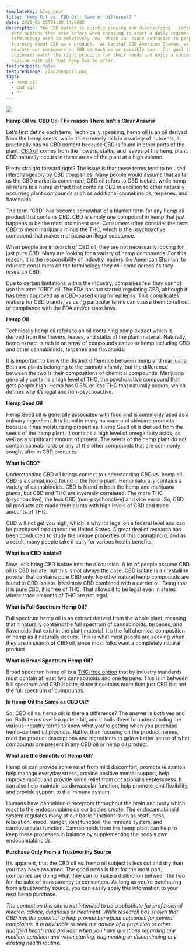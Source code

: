 ```yaml
---
templateKey: blog-post
title: "Hemp Oil vs. CBD Oil: Same or Different? "
date: 2020-05-25T01:20:14.668Z
description: The CBD market is quickly growing and diversifying.  Consumers have
  more options than ever before when choosing to start a daily regimen.   The
  terminology used is relatively new, which can cause confusion to people just
  learning about CBD as a product.  At Capital CBD American Shaman, we strive to
  educate our customers on CBD as much as we possibly can.  Our goal is to help
  customers match the right products for their needs and enjoy a successful
  routine with all that hemp has to offer.
featuredpost: false
featuredimage: /img/hempoil.png
tags:
  - hemp oil
  - cbd oil
  - ""
---
```

![](/img/hempoil.png)

**Hemp Oil vs. CBD Oil: The reason There Isn’t a Clear Answer**

Let’s first define each term.  Technically speaking, hemp oil is an oil derived from the hemp seeds, while it’s extremely rich in a variety of nutrients, it practically has no CBD content because CBD is found in other parts of the plant.  [CBD oil](https://cbdamericanshaman.com/cbd-oils) comes from the flowers, stalks, and leaves of the hemp plant.  CBD naturally occurs in these areas of the plant at a high volume.

Pretty straight forward right?  The issue is that these terms tend to be used interchangeably by CBD companies.  Many people would assume that as far as the CBD market is concerned, CBD oil refers to CBD isolate, while hemp oil refers to a hemp extract that contains CBD in addition to other naturally occurring plant compounds such as additional cannabinoids, terpenes, and flavonoids.

The term “CBD” has become somewhat of a blanket term for any hemp oil product that contains CBD.  CBD is simply one compound in hemp that just happens to be the most prominent one.  Consumers often consider the term CBD to mean marijuana minus the THC, which is the psychoactive compound that makes marijuana an illegal substance.

When people are in search of CBD oil, they are not necessarily looking for just pure CBD.  Many are looking for a variety of hemp compounds.  For this reason, it is the responsibility of industry leaders like American Shaman, to educate consumers on the terminology they will come across as they  research CBD.

Due to certain limitations within the industry, companies feel they cannot use the term “CBD" oil.  The FDA has not started regulating CBD, although it has been approved as a CBD-based drug for epilepsy.  This complicates matters for CBD brands, as using particular terms can cause them to fall out of compliance with the FDA and/or state laws.

**Hemp Oil**

Technically hemp oil refers to an oil containing hemp extract which is derived from the flowers, leaves, and stalks of the plant material.  Naturally, hemp extract is rich in an array of compounds native to hemp including CBD and other cannabinoids, terpenes and flavonoids.

It is important to know the distinct difference between hemp and marijuana.  Both are plants belonging to the cannabis family, but the difference between the two is their compositions of chemical compounds.  Marijuana generally contains a high level of THC, the psychoactive compound that gets people high.  Hemp has 0.3% or less THC that naturally occurs, which defines why it’s legal and non-psychoactive.

**Hemp Seed Oil**

Hemp Seed oil is generally associated with food and is commonly used as a culinary ingredient.  It is found in many haircare and skincare products because it has moisturizing properties.  Hemp Seed oil is derived from the seeds of the hemp plant.  It contains a high level of omega fatty acids, as well as a significant amount of protein.  The seeds of the hemp plant do not contain cannabinoids or any of the other compounds that are commonly sought after in CBD products.

**What is CBD?**

Understanding CBD oil brings context to understanding CBD vs. hemp oil.  CBD is a cannabinoid found in the hemp plant.  Hemp naturally contains a variety of cannabinoids.  CBD is found in both the hemp and marijuana plants, but CBD and THC are inversely correlated.  The more THC (psychoactive), the less CBD (non-psychoactive) and vice versa.  So, CBD oil products are made from plants with high levels of CBD and trace amounts of THC.

CBD will not get you high, which is why it’s legal on a federal level and can be purchased throughout the United States.  A great deal of research has been conducted to study the unique properties of this cannabinoid, and as a result, many people take it daily for various health benefits.

**What is a CBD Isolate?**

Now, let’s bring CBD isolate into the discussion.  A lot of people assume CBD oil is CBD isolate, but this is not always the case.  CBD isolate is a crystalline powder that contains pure CBD only.  No other natural hemp compounds are found in CBD isolate.  It’s simply CBD combined with a carrier oil.  Being that it is pure CBD, it is free of THC.  That allows it to be legal even in states where trace amounts of THC are not legal.

**What is Full Spectrum Hemp Oil?**

Full spectrum hemp oil is an extract derived from the whole plant, meaning that it naturally contains the full spectrum of cannabinoids, terpenes, and flavonoids that exist in the plant material.  It’s the full chemical composition of hemp as it naturally occurs.  This is what most people are seeking when they are in search of CBD oil, since most folks want a completely natural product.

**What is Broad Spectrum Hemp Oil?**

Broad spectrum hemp oil is a [THC-free option](https://cbdamericanshaman.com/thc-free-cbd-oil) that by industry standards must contain at least two cannabinoids and one terpene.  This is in between full spectrum and CBD isolate, since it contains more than just CBD but not the full spectrum of compounds.

**Is Hemp Oil the Same as CBD Oil?**

So, CBD oil vs. hemp oil: is there a difference?  The answer is both yes and no.  Both terms overlap quite a bit, and it boils down to understanding the various industry terms to know what you’re getting when you purchase hemp-derived oil products.  Rather than focusing on the product names, read the product descriptions and ingredients to gain a better sense of what compounds are present in any CBD oil or hemp oil product.

**What are the Benefits of Hemp Oil?**

Hemp oil can provide some relief from mild discomfort, promote relaxation, help manage everyday stress, provide positive mental support, help improve mood, and provide some relief from occasional sleeplessness.  It can also help maintain cardiovascular function, help promote joint flexibility, and provide support to the immune system.

Humans have cannabinoid receptors throughout the brain and body which react to the endocannabinoids our bodies create.  The endocannabinoid system regulates many of our basic functions such as restfulness, relaxation, mood, hunger, joint function, the immune system, and cardiovascular function.  Cannabinoids from the hemp plant can help to keep these processes in balance by supplementing the body’s own endocannabinoids.

**Purchase Only From a Trustworthy Source**

It’s apparent, that the CBD oil vs. hemp oil subject is less cut and dry than you may have assumed.  The good news is that for the most part, companies are doing what they can to make a distinction between the two for the sake of transparency to consumers.  As long as you’re purchasing from a trustworthy source, you can easily apply this information to your next hemp purchase.

*The content on this site is not intended to be a substitute for professional medical advice, diagnosis or treatment.  While research has shown that CBD has the potential to help provide beneficial outcomes for several complaints, it is advisable to seek the advice of a physician or other qualified health care provider when you have questions regarding any medical condition and when starting, augmenting or discontinuing any existing health routine.*